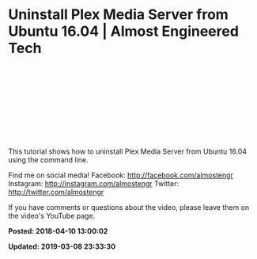 # Uninstall Plex Media Server from Ubuntu 16.04 | Almost Engineered Tech

<iframe width=""560"" height=""315"" src=""https://www.youtube.com/embed/FEatUj8B0XA"" frameborder=""0"" allow=""autoplay; encrypted-media"" allowfullscreen></iframe>

This tutorial shows how to uninstall Plex Media Server from Ubuntu 16.04 using the command line. 

Find me on social media!
Facebook: http://facebook.com/almostengr
Instagram: http://instagram.com/almostengr
Twitter: http://twitter.com/almostengr

If you have comments or questions about the video, please leave them on the video's YouTube page.

**Posted: 2018-04-10 13:00:02** 

**Updated: 2019-03-08 23:33:30** 


